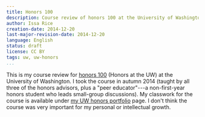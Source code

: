 ```yaml
---
title: Honors 100
description: Course review of honors 100 at the University of Washington
author: Issa Rice
creation-date: 2014-12-20
last-major-revision-date: 2014-12-20
language: English
status: draft
license: CC BY
tags: uw, uw-honors
...
```


This is my course review for [honors 100](https://depts.washington.edu/uwhonors/courses/honors100/) (Honors at the UW) at the University of Washington.
I took the course in autumn 2014 (taught by all three of the honors advisors, plus a "peer educator"---a non-first-year honors student who leads small-group discussions).
My classwork for the course is available under [my UW honors portfolio]() page.
I don't think the course was very important for my personal or intellectual growth.

